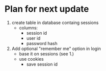 # Plan for next update
1. create table in database containg sessions
    - columns:
        - session id
        - user id
        - password hash
2. Add optional "remember me" option in login
    - base it on sessions (see 1.)
    - use cookies
        - save session id
